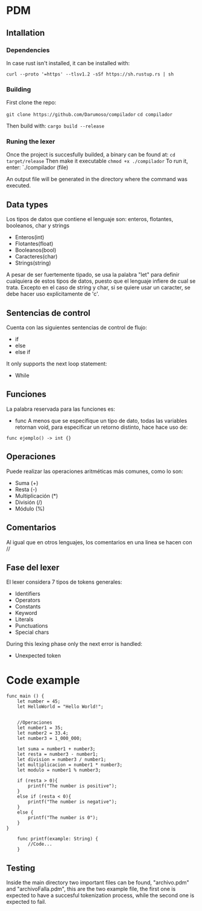 # PDM
## Intallation

### Dependencies
In case rust isn't installed, it can be installed with:

`curl --proto '=https' --tlsv1.2 -sSf https://sh.rustup.rs | sh`

### Building 
First clone the repo: 

`git clone https://github.com/Darumoso/compilador`
`cd compilador`

Then build with:
`cargo build --release`

### Runing the lexer
Once the project is succesfully builded, a binary can be found at:
`cd target/release`
Then make it executable
`chmod +x ./compilador`
To run it, enter: 
`./compilador (file)

An output file will be generated in the directory where the command was
executed.

## Data types
Los tipos de datos que contiene el lenguaje son: enteros, flotantes, booleanos, char y strings
- Enteros(int)
- Flotantes(float)
- Booleanos(bool)
- Caracteres(char)
- Strings(string) 

A pesar de ser fuertemente tipado, se usa la palabra "let" para definir cualquiera de estos
tipos de datos, puesto que el lenguaje infiere de cual se trata. Excepto en el caso de
string y char, si se quiere usar un caracter, se debe hacer uso explícitamente de 'c'.

## Sentencias de control
Cuenta con las siguientes sentencias de control de flujo:
- if
- else
- else if

It only supports the next loop statement: 
- While

## Funciones
La palabra reservada para las funciones es: 
- func
A menos que se específique un tipo de dato, todas las variables retornan void, para
especificar un retorno distinto, hace hace uso de: 
```
func ejemplo() -> int {}
```

## Operaciones
Puede realizar las operaciones aritméticas más comunes, como lo son: 
- Suma (+)
- Resta (-)
- Multiplicación (*)
- División (/)
- Módulo (%)

## Comentarios
Al igual que en otros lenguajes, los comentarios en una linea se hacen con //

## Fase del lexer
El lexer considera 7 tipos de tokens generales: 
- Identifiers
- Operators
- Constants
- Keyword
- Literals
- Punctuations
- Special chars

During this lexing phase only the next error is handled: 
- Unexpected token

# Code example

```
func main () {
    let number = 45; 
    let HelloWorld = "Hello World!"; 


    //Operaciones
    let number1 = 35;
    let number2 = 33.4;
    let number3 = 1_000_000;

    let suma = number1 + number3;
    let resta = number3 - number1;
    let division = number3 / number1;
    let multiplicacion = number1 * number3;
    let modulo = number1 % number3;

    if (resta > 0){
        printf("The number is positive");
    }
    else if (resta < 0){
        printf("The number is negative");
    }
    else {
        printf("The number is 0");
    }
}

    func printf(example: String) {
        //Code...
    }

```

## Testing
Inside the main directory two important files can be found, "archivo.pdm" and
"archivoFalla.pdm", this are the two example file, the first one is expected to have a
succesful tokenization process, while the second one is expected to fail.
